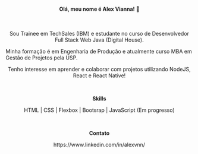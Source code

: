 <h4 align="center">
  Olá, meu nome é Alex Vianna! 👋
</h4>
<br>
<p align="center">
  Sou Trainee em TechSales (IBM) e estudante no curso de Desenvolvedor Full Stack Web Java (Digital House).
</p>
<hp align="center">
  Minha formação é em Engenharia de Produção e atualmente curso MBA em Gestão de Projetos pela USP.
</p>
<p align="center">
  Tenho interesse em aprender e colaborar com projetos utilizando NodeJS, React e React Native!
</p>
<br>
<p align="center">
  <b>Skills</b>
</p>
<p align="center">
  HTML | CSS | Flexbox | Bootsrap | JavaScript (Em progresso)
</p>
<br>
<p align="center">
  <b>Contato</b>
</p>
<p align="center">
  https://www.linkedin.com/in/alexvnn/
</p>

<!--
**AlexVnn/AlexVnn** is a ✨ _special_ ✨ repository because its `README.md` (this file) appears on your GitHub profile.

Here are some ideas to get you started:

- 🔭 I’m currently working on ...
- 🌱 I’m currently learning ...
- 👯 I’m looking to collaborate on ...
- 🤔 I’m looking for help with ...
- 💬 Ask me about ...
- 📫 How to reach me: ...
- 😄 Pronouns: ...
- ⚡ Fun fact: ...
-->
